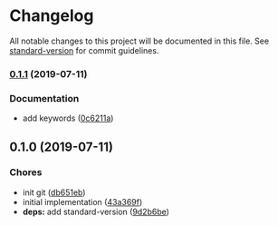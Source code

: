 # Changelog

All notable changes to this project will be documented in this file. See [standard-version](https://github.com/conventional-changelog/standard-version) for commit guidelines.

### [0.1.1](https://github.com/Gipphe/eslint-config-haskellish/compare/v0.1.0...v0.1.1) (2019-07-11)


### Documentation

* add keywords ([0c6211a](https://github.com/Gipphe/eslint-config-haskellish/commit/0c6211a))



## 0.1.0 (2019-07-11)


### Chores

* init git ([db651eb](https://github.com/Gipphe/eslint-config-haskellish/commit/db651eb))
* initial implementation ([43a369f](https://github.com/Gipphe/eslint-config-haskellish/commit/43a369f))
* **deps:** add standard-version ([9d2b6be](https://github.com/Gipphe/eslint-config-haskellish/commit/9d2b6be))
